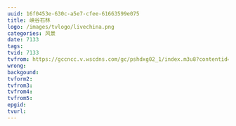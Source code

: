 ```yaml
---
uuid: 16f0453e-630c-a5e7-cfee-61663599e075
title: 峡谷石林
logo: /images/tvlogo/livechina.png
categories: 风景
date: 7133
tags:
tvid: 7133
tvfrom: https://gccncc.v.wscdns.com/gc/pshdxg02_1/index.m3u8?contentid=2820180516001
wrong:
backgound:
tvform2:
tvfrom3:
tvfrom4:
tvfrom5:
epgid:
tvurl:
---
```


